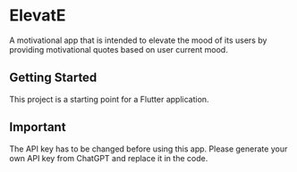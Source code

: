 # ElevatE

A motivational app that is intended to elevate the mood of its users by providing motivational quotes based on user current mood.

## Getting Started

This project is a starting point for a Flutter application.

## Important 
The API key has to be changed before using this app. Please generate your own API key from ChatGPT and replace it in the code.


